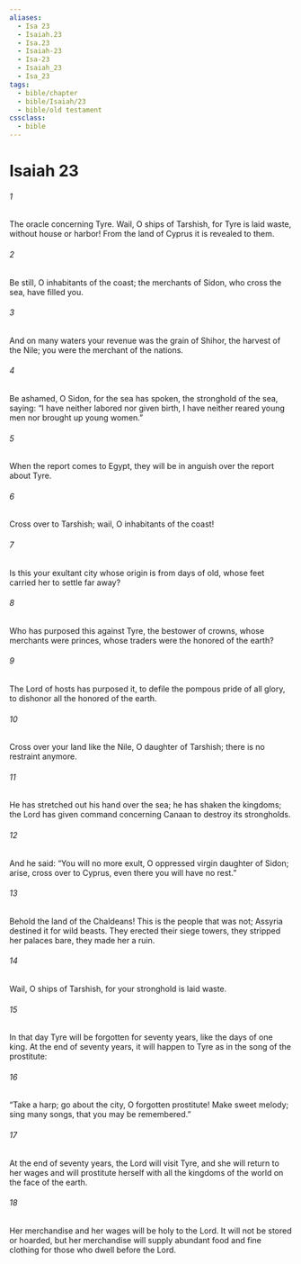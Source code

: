 ```yaml
---
aliases:
  - Isa 23
  - Isaiah.23
  - Isa.23
  - Isaiah-23
  - Isa-23
  - Isaiah_23
  - Isa_23
tags:
  - bible/chapter
  - bible/Isaiah/23
  - bible/old testament
cssclass:
  - bible
---
```


# Isaiah 23

###### 1
The oracle concerning Tyre. Wail, O ships of Tarshish, for Tyre is laid waste, without house or harbor! From the land of Cyprus it is revealed to them.
###### 2
Be still, O inhabitants of the coast; the merchants of Sidon, who cross the sea, have filled you.
###### 3
And on many waters your revenue was the grain of Shihor, the harvest of the Nile; you were the merchant of the nations.
###### 4
Be ashamed, O Sidon, for the sea has spoken, the stronghold of the sea, saying: “I have neither labored nor given birth, I have neither reared young men nor brought up young women.”
###### 5
When the report comes to Egypt, they will be in anguish over the report about Tyre.
###### 6
Cross over to Tarshish; wail, O inhabitants of the coast!
###### 7
Is this your exultant city whose origin is from days of old, whose feet carried her to settle far away?
###### 8
Who has purposed this against Tyre, the bestower of crowns, whose merchants were princes, whose traders were the honored of the earth?
###### 9
The Lord of hosts has purposed it, to defile the pompous pride of all glory, to dishonor all the honored of the earth.
###### 10
Cross over your land like the Nile, O daughter of Tarshish; there is no restraint anymore.
###### 11
He has stretched out his hand over the sea; he has shaken the kingdoms; the Lord has given command concerning Canaan to destroy its strongholds.
###### 12
And he said: “You will no more exult, O oppressed virgin daughter of Sidon; arise, cross over to Cyprus, even there you will have no rest.”
###### 13
Behold the land of the Chaldeans! This is the people that was not; Assyria destined it for wild beasts. They erected their siege towers, they stripped her palaces bare, they made her a ruin.
###### 14
Wail, O ships of Tarshish, for your stronghold is laid waste.
###### 15
In that day Tyre will be forgotten for seventy years, like the days of one king. At the end of seventy years, it will happen to Tyre as in the song of the prostitute:
###### 16
“Take a harp; go about the city, O forgotten prostitute! Make sweet melody; sing many songs, that you may be remembered.”
###### 17
At the end of seventy years, the Lord will visit Tyre, and she will return to her wages and will prostitute herself with all the kingdoms of the world on the face of the earth.
###### 18
Her merchandise and her wages will be holy to the Lord. It will not be stored or hoarded, but her merchandise will supply abundant food and fine clothing for those who dwell before the Lord.


